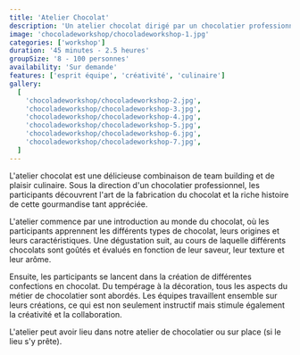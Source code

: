 ```yaml
---
title: 'Atelier Chocolat'
description: 'Un atelier chocolat dirigé par un chocolatier professionnel.'
image: 'chocoladeworkshop/chocoladeworkshop-1.jpg'
categories: ['workshop']
duration: '45 minutes - 2.5 heures'
groupSize: '8 - 100 personnes'
availability: 'Sur demande'
features: ['esprit équipe', 'créativité', 'culinaire']
gallery:
  [
    'chocoladeworkshop/chocoladeworkshop-2.jpg',
    'chocoladeworkshop/chocoladeworkshop-3.jpg',
    'chocoladeworkshop/chocoladeworkshop-4.jpg',
    'chocoladeworkshop/chocoladeworkshop-5.jpg',
    'chocoladeworkshop/chocoladeworkshop-6.jpg',
    'chocoladeworkshop/chocoladeworkshop-7.jpg',
  ]
---
```


L'atelier chocolat est une délicieuse combinaison de team building et de plaisir culinaire. Sous la direction d'un chocolatier professionnel, les participants découvrent l'art de la fabrication du chocolat et la riche histoire de cette gourmandise tant appréciée.

L'atelier commence par une introduction au monde du chocolat, où les participants apprennent les différents types de chocolat, leurs origines et leurs caractéristiques. Une dégustation suit, au cours de laquelle différents chocolats sont goûtés et évalués en fonction de leur saveur, leur texture et leur arôme.

Ensuite, les participants se lancent dans la création de différentes confections en chocolat. Du tempérage à la décoration, tous les aspects du métier de chocolatier sont abordés. Les équipes travaillent ensemble sur leurs créations, ce qui est non seulement instructif mais stimule également la créativité et la collaboration.

L'atelier peut avoir lieu dans notre atelier de chocolatier ou sur place (si le lieu s'y prête).
